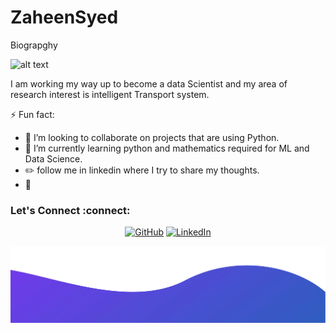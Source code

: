 # ZaheenSyed
 Biograpghy

 ![alt text](./images/Welcome.png)

I  am working my way up to become a data Scientist and my area of research interest is intelligent Transport system. 

<!--
**sisodiya2421/sisodiya2421** is a ✨ _special_ ✨ repository because its `README.md` (this file) appears on your GitHub profile.

Here are some ideas to get you started:

- 🔭 I’m currently working on ...
- 🌱 I’m currently learning ...
- 👯 I’m looking to collaborate on ...
- 🤔 I’m looking for help with ...
- 💬 Ask me about ...
- 📫 How to reach me: ...
- 😄 Pronouns: ...
- ⚡ Fun fact: ...
-->
⚡ Fun fact:
- 👯 I’m looking to collaborate on projects that are using Python.
- 🤔 I’m currently learning python and mathematics required for ML and Data Science.
- :pencil2: follow me in linkedin where I try to share my thoughts.
- :musical_note: 


### Let's Connect :connect:
<p align="center">
	<a href="https://github.com/zaheenSyed"><img src="https://img.icons8.com/bubbles/50/000000/github.png" alt="GitHub"/></a>
	<a href="https://www.linkedin.com/in/zaheen-e-muktadi-syed/"><img src="https://img.icons8.com/bubbles/50/000000/linkedin.png" alt="LinkedIn"/></a>
    <!--
	<a href="https://www.facebook.com/asisodiya2421/"><img src="https://img.icons8.com/bubbles/50/000000/facebook-new.png" alt="Facebook"/></a>
	<a href="https://www.instagram.com/abhisheksisodiya__/"><img src="https://img.icons8.com/bubbles/50/000000/instagram.png" alt="Instagram"/></a>
	<a href="https://twitter.com/sisodiya2421"><img src="https://img.icons8.com/bubbles/50/000000/twitter.png" alt="Twitter"/></a>
    -->
</p>

![alt text](./images/bottom.svg)

